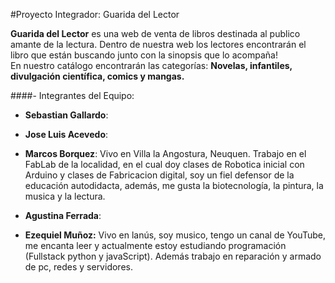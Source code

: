 #Proyecto Integrador: Guarida del Lector

**Guarida del Lector** es una web de venta de libros destinada al publico amante de la lectura. Dentro de nuestra web los lectores encontrarán el libro que están buscando junto con la sinopsis que lo acompaña!  
En nuestro catálogo encontrarán las categorías: **Novelas, infantiles, divulgación científica, comics y mangas.**

####- Integrantes del Equipo:

- **Sebastian Gallardo**:

- **Jose Luis Acevedo**: 

- **Marcos Borquez**: Vivo en Villa la Angostura, Neuquen. Trabajo en el FabLab de la localidad, en el cual doy clases de Robotica inicial con Arduino y clases de Fabricacion digital, soy un fiel defensor de la educación autodidacta, además, me gusta la biotecnología, la pintura, la musica y la lectura.

- **Agustina Ferrada**:

- **Ezequiel Muñoz:** Vivo en lanús, soy musico, tengo un canal de YouTube, me encanta leer y actualmente estoy estudiando programación (Fullstack python y javaScript). Además trabajo en reparación y armado de pc, redes y servidores.